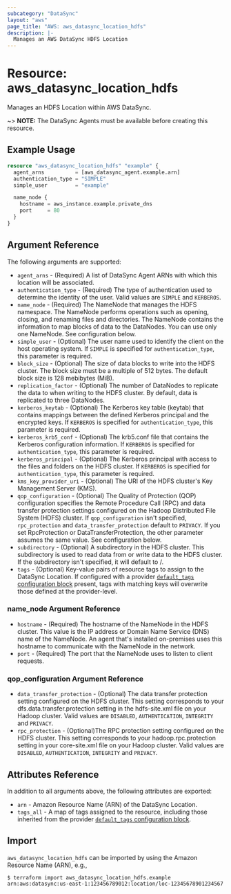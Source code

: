 ```yaml
---
subcategory: "DataSync"
layout: "aws"
page_title: "AWS: aws_datasync_location_hdfs"
description: |-
  Manages an AWS DataSync HDFS Location
---
```


# Resource: aws_datasync_location_hdfs

Manages an HDFS Location within AWS DataSync.

~> **NOTE:** The DataSync Agents must be available before creating this resource.

## Example Usage

```terraform
resource "aws_datasync_location_hdfs" "example" {
  agent_arns          = [aws_datasync_agent.example.arn]
  authentication_type = "SIMPLE"
  simple_user         = "example"

  name_node {
    hostname = aws_instance.example.private_dns
    port     = 80
  }
}
```

## Argument Reference

The following arguments are supported:

* `agent_arns` - (Required) A list of DataSync Agent ARNs with which this location will be associated.
* `authentication_type` - (Required) The type of authentication used to determine the identity of the user. Valid values are `SIMPLE` and `KERBEROS`.
* `name_node` - (Required)  The NameNode that manages the HDFS namespace. The NameNode performs operations such as opening, closing, and renaming files and directories. The NameNode contains the information to map blocks of data to the DataNodes. You can use only one NameNode. See configuration below.
* `simple_user` - (Optional) The user name used to identify the client on the host operating system. If `SIMPLE` is specified for `authentication_type`, this parameter is required.
* `block_size` - (Optional) The size of data blocks to write into the HDFS cluster. The block size must be a multiple of 512 bytes. The default block size is 128 mebibytes (MiB).
* `replication_factor` - (Optional) The number of DataNodes to replicate the data to when writing to the HDFS cluster. By default, data is replicated to three DataNodes.
* `kerberos_keytab` - (Optional) The Kerberos key table (keytab) that contains mappings between the defined Kerberos principal and the encrypted keys. If `KERBEROS` is specified for `authentication_type`, this parameter is required.
* `kerberos_krb5_conf` - (Optional) The krb5.conf file that contains the Kerberos configuration information. If `KERBEROS` is specified for `authentication_type`, this parameter is required.
* `kerberos_principal` - (Optional) The Kerberos principal with access to the files and folders on the HDFS cluster. If `KERBEROS` is specified for `authentication_type`, this parameter is required.
* `kms_key_provider_uri` - (Optional) The URI of the HDFS cluster's Key Management Server (KMS).
* `qop_configuration` - (Optional) The Quality of Protection (QOP) configuration specifies the Remote Procedure Call (RPC) and data transfer protection settings configured on the Hadoop Distributed File System (HDFS) cluster. If `qop_configuration` isn't specified, `rpc_protection` and `data_transfer_protection` default to `PRIVACY`. If you set RpcProtection or DataTransferProtection, the other parameter assumes the same value.  See configuration below.
* `subdirectory` - (Optional) A subdirectory in the HDFS cluster. This subdirectory is used to read data from or write data to the HDFS cluster. If the subdirectory isn't specified, it will default to /.
* `tags` - (Optional) Key-value pairs of resource tags to assign to the DataSync Location. If configured with a provider [`default_tags` configuration block](/docs/providers/aws/index.html#default_tags-configuration-block) present, tags with matching keys will overwrite those defined at the provider-level.

### name_node Argument Reference

* `hostname` - (Required) The hostname of the NameNode in the HDFS cluster. This value is the IP address or Domain Name Service (DNS) name of the NameNode. An agent that's installed on-premises uses this hostname to communicate with the NameNode in the network.
* `port` - (Required) The port that the NameNode uses to listen to client requests.

### qop_configuration Argument Reference

* `data_transfer_protection` - (Optional) The data transfer protection setting configured on the HDFS cluster. This setting corresponds to your dfs.data.transfer.protection setting in the hdfs-site.xml file on your Hadoop cluster. Valid values are `DISABLED`, `AUTHENTICATION`, `INTEGRITY` and `PRIVACY`.
* `rpc_protection` - (Optional)The RPC protection setting configured on the HDFS cluster. This setting corresponds to your hadoop.rpc.protection setting in your core-site.xml file on your Hadoop cluster. Valid values are `DISABLED`, `AUTHENTICATION`, `INTEGRITY` and `PRIVACY`.

## Attributes Reference

In addition to all arguments above, the following attributes are exported:

* `arn` - Amazon Resource Name (ARN) of the DataSync Location.
* `tags_all` - A map of tags assigned to the resource, including those inherited from the provider [`default_tags` configuration block](/docs/providers/aws/index.html#default_tags-configuration-block).

## Import

`aws_datasync_location_hdfs` can be imported by using the Amazon Resource Name (ARN), e.g.,

```
$ terraform import aws_datasync_location_hdfs.example arn:aws:datasync:us-east-1:123456789012:location/loc-12345678901234567
```
